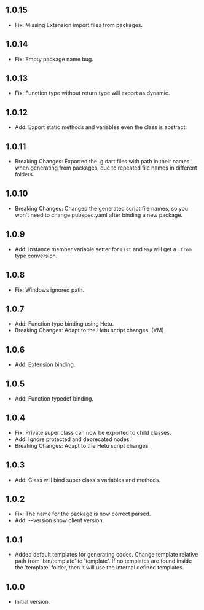 ## 1.0.15
- Fix: Missing Extension import files from packages.

## 1.0.14
- Fix: Empty package name bug.

## 1.0.13
- Fix: Function type without return type will export as dynamic.

## 1.0.12
- Add: Export static methods and variables even the class is abstract.

## 1.0.11
- Breaking Changes: Exported the .g.dart files with path in their names when generating from packages, due to repeated file names in different folders.

## 1.0.10
- Breaking Changes: Changed the generated script file names, so you won't need to change pubspec.yaml after binding a new package.

## 1.0.9
- Add: Instance member variable setter for `List` and `Map`  will get a `.from` type conversion. 

## 1.0.8
- Fix: Windows ignored path. 

## 1.0.7
- Add: Function type binding using Hetu.
- Breaking Changes: Adapt to the Hetu script changes. (VM)

## 1.0.6
- Add: Extension binding.

## 1.0.5
- Add: Function typedef binding.

## 1.0.4

- Fix: Private super class can now be exported to child classes.
- Add: Ignore protected and deprecated nodes. 
- Breaking Changes: Adapt to the Hetu script changes.    

## 1.0.3

- Add: Class will bind super class's variables and methods.

## 1.0.2

- Fix: The name for the package is now correct parsed.
- Add: --version show client version.

## 1.0.1

- Added default templates for generating codes. Change template relative path from 'bin/template' to 'template'. If no templates are found inside the 'template' folder, then it will use the internal defined templates.

## 1.0.0

- Initial version.
